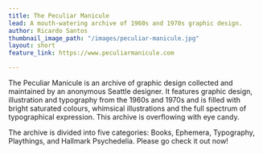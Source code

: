 ```yaml
---
title: The Peculiar Manicule
lead: A mouth-watering archive of 1960s and 1970s graphic design.
author: Ricardo Santos
thumbnail_image_path: "/images/peculiar-manicule.jpg"
layout: short
feature_link: https://www.peculiarmanicule.com

---
```

The Peculiar Manicule is an archive of graphic design collected and maintained by an anonymous Seattle designer. It features graphic design, illustration and typography from the 1960s and 1970s and is filled with bright saturated colours, whimsical illustrations and the full spectrum of typographical expression. This archive is overflowing with eye candy.

The archive is divided into five categories: Books, Ephemera, Typography, Playthings, and Hallmark Psychedelia. Please go check it out now!